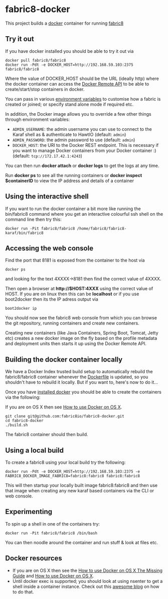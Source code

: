 fabric8-docker
==============

This project builds a [docker](http://docker.io/) container for running [fabric8](http://fabric8.io/)

Try it out
----------

If you have docker installed you should be able to try it out via

    docker pull fabric8/fabric8
    docker run -Pdt -e DOCKER_HOST=http://192.168.59.103:2375 fabric8/fabric8

Where the value of DOCKER_HOST should be the URL (ideally http) where the docker container can access the [Docker Remote API](https://docs.docker.com/reference/api/docker_remote_api/) to be able to create/start/stop containers in docker.

You can pass in various [environment variables](http://fabric8.io/gitbook/environmentVariables.html) to customise how a fabric is created or joined; or specify stand alone mode if required etc.

In addition, the Docker image allows you to override a few other things through environment variables:

* `ADMIN_USERNAME`: the admin username you can use to connect to the Karaf shell as & authenticate to HawtIO (default: `admin`)
* `ADMIN_PASSWORD`: the admin password to use (default: `admin`)
* `DOCKER_HOST`: the URI to the Docker REST endpoint. This is necessary if you want to manage Docker containers from your Docker container :) (default: `tcp://172.17.42.1:4243`)

You can then run **docker attach** or **docker logs** to get the logs at any time.

Run  **docker ps** to see all the running containers or **docker inspect $containerID** to view the IP address and details of a container


Using the interactive shell
---------------------------

If you want to run the docker container a bit more like running the bin/fabric8 command where you get an interactive colourful ssh shell on the command line then try this:

    docker run -Pit fabric8/fabric8 /home/fabric8/fabric8-karaf/bin/fabric8

Accessing the web console
-------------------------

Find the port that 8181 is exposed from the container to the host via 

    docker ps
    
and looking for the text 4XXXX->8181 then find the correct value of 4XXXX. 

Then open a browser at **http://$HOST:4XXX** using the correct value of HOST. If you are on linux then this can be **localhost** or if you use boot2docker then its the IP adress output via

    boot2docker ip
     
You should now see the fabric8 web console from which you can browse the git repository, running containers and create new containers.

Creating new containers (like Java Containers, Spring Boot, Tomcat, Jetty etc) creates a new docker image on the fly based on the profile metadata and deployment units then starts it up using the Docker Remote API.


Building the docker container locally
-------------------------------------

We have a Docker Index trusted build setup to automatically rebuild the fabric8/fabric8 container whenever the [Dockerfile](https://github.com/fabric8io/fabric8-docker/blob/master/Dockerfile) is updated, so you shouldn't have to rebuild it locally. But if you want to, here's now to do it...

Once you have [installed docker](https://www.docker.io/gettingstarted/#h_installation) you should be able to create the containers via the following:

If you are on OS X then see [How to use Docker on OS X](DockerOnOSX.md).

    git clone git@github.com:fabric8io/fabric8-docker.git
    cd fabric8-docker
    ./build.sh

The fabric8 container should then build.

Using a local build
-------------------

To create a fabric8 using your local build try the following:

    docker run -Pdt -e DOCKER_HOST=http://192.168.59.103:2375 -e FABRIC8_DOCKER_IMAGE_FABRIC8=fabric8:fabric8 fabric8:fabric8

This will then startup your locally built image fabric8:fabric8 and then use that image when creating any new karaf based containers via the CLI or web console.

Experimenting
-------------

To spin up a shell in one of the containers try:

    docker run -Pit fabric8/fabric8 /bin/bash

You can then noodle around the container and run stuff & look at files etc.


Docker resources
----------------

* If you are on OS X then see the [How to use Docker on OS X The Missing Guide](http://viget.com/extend/how-to-use-docker-on-os-x-the-missing-guide) and [How to use Docker on OS X](DockerOnOSX.md).
* Until docker exec is supported; you should look at using nsenter to get a shell inside a container instance. Check out this [awesome blog](http://ro14nd.de/NSEnter-with-Boot2Docker/) on how to do that.

